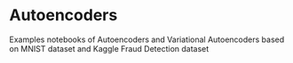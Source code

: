 # Autoencoders

Examples notebooks of Autoencoders and Variational Autoencoders based on MNIST dataset and Kaggle Fraud Detection dataset
